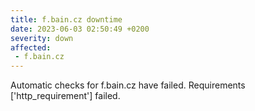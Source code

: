 ```yaml
---
title: f.bain.cz downtime
date: 2023-06-03 02:50:49 +0200
severity: down
affected:
 - f.bain.cz
---
```

Automatic checks for f.bain.cz have failed. Requirements ['http_requirement'] failed.
